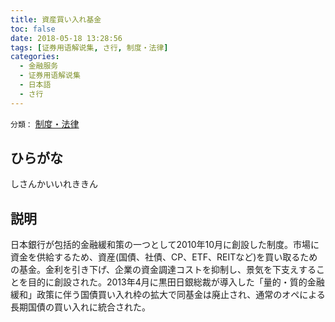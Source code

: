 ```yaml
---
title: 資産買い入れ基金
toc: false
date: 2018-05-18 13:28:56
tags: [证券用语解说集, さ行, 制度・法律]
categories:
  - 金融服务
  - 证券用语解说集
  - 日本語
  - さ行
---
```


`分類：` [制度・法律](/tags/制度・法律/)

## ひらがな

しさんかいいれききん

## 説明

日本銀行が包括的金融緩和策の一つとして2010年10月に創設した制度。市場に資金を供給するため、資産(国債、社債、CP、ETF、REITなど)を買い取るための基金。金利を引き下げ、企業の資金調達コストを抑制し、景気を下支えすることを目的に創設された。2013年4月に黒田日銀総裁が導入した「量的・質的金融緩和」政策に伴う国債買い入れ枠の拡大で同基金は廃止され、通常のオペによる長期国債の買い入れに統合された。
